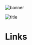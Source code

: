 ![banner](https://user-images.githubusercontent.com/85763506/159179950-50675726-f9bc-4a1b-9701-44cb6e86f48c.png)


![title](https://user-images.githubusercontent.com/85763506/159179994-859c3731-3b7a-41cc-b861-e42811fed8cb.gif) 
# Links
